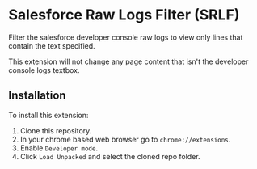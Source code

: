 # Salesforce Raw Logs Filter (SRLF)

Filter the salesforce developer console raw logs to view only lines that contain the text specified.

This extension will not change any page content that isn't the developer console logs textbox.

## Installation

To install this extension:
 1. Clone this repository.
 2. In your chrome based web browser go to `chrome://extensions`.
 3. Enable `Developer mode`.
 4. Click `Load Unpacked` and select the cloned repo folder.
